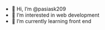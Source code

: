 - 👋 Hi, I’m @pasiask209
- 👀 I’m interested in web development
- 🌱 I’m currently learning front end


<!---
pasiask209/pasiask209 is a ✨ special ✨ repository because its `README.md` (this file) appears on your GitHub profile.
You can click the Preview link to take a look at your changes.
--->
